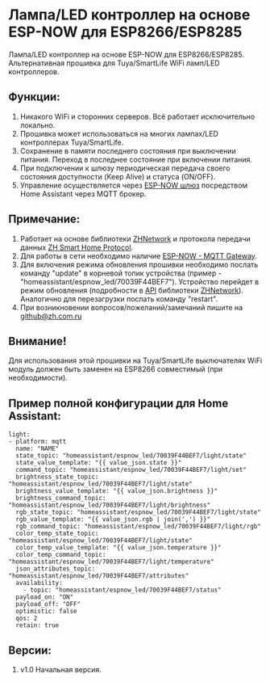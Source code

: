 # Лампа/LED контроллер на основе ESP-NOW для ESP8266/ESP8285
Лампа/LED контроллер на основе ESP-NOW для ESP8266/ESP8285. Альтернативная прошивка для Tuya/SmartLife WiFi ламп/LED контроллеров.

## Функции:

1. Никакого WiFi и сторонних серверов. Всё работает исключительно локально.
2. Прошивка может использоваться на многих лампах/LED контроллерах Tuya/SmartLife.
3. Сохранение в памяти последнего состояния при выключении питания. Переход в последнее состояние при включении питания.
4. При подключении к шлюзу периодическая передача своего состояния доступности (Keep Alive) и статуса (ON/OFF). 
5. Управление осуществляется через [ESP-NOW шлюз](https://github.com/aZholtikov/ESP-NOW-MQTT_Gateway) посредством Home Assistant через MQTT брокер.
  
## Примечание:

1. Работает на основе библиотеки [ZHNetwork](https://github.com/aZholtikov/ZHNetwork) и протокола передачи данных [ZH Smart Home Protocol](https://github.com/aZholtikov/ZH-Smart-Home-Protocol).
2. Для работы в сети необходимо наличие [ESP-NOW - MQTT Gateway](https://github.com/aZholtikov/ESP-NOW-MQTT_Gateway).
3. Для включения режима обновления прошивки необходимо послать команду "update" в корневой топик устройства (пример - "homeassistant/espnow_led/70039F44BEF7"). Устройство перейдет в режим обновления (подробности в [API](https://github.com/aZholtikov/ZHNetwork/blob/master/src/ZHNetwork.h) библиотеки [ZHNetwork](https://github.com/aZholtikov/ZHNetwork)). Аналогично для перезагрузки послать команду "restart".
4. При возникновении вопросов/пожеланий/замечаний пишите на github@zh.com.ru

## Внимание!

Для использования этой прошивки на Tuya/SmartLife выключателях WiFi модуль должен быть заменен на ESP8266 совместимый (при необходимости).

## Пример полной конфигурации для Home Assistant:

    light:
    - platform: mqtt
      name: "NAME"
      state_topic: "homeassistant/espnow_led/70039F44BEF7/light/state"
      state_value_template: "{{ value_json.state }}"
      command_topic: "homeassistant/espnow_led/70039F44BEF7/light/set"
      brightness_state_topic: "homeassistant/espnow_led/70039F44BEF7/light/state"
      brightness_value_template: "{{ value_json.brightness }}"
      brightness_command_topic: "homeassistant/espnow_led/70039F44BEF7/light/brightness"
      rgb_state_topic: "homeassistant/espnow_led/70039F44BEF7/light/state"
      rgb_value_template: "{{ value_json.rgb | join(',') }}"
      rgb_command_topic: "homeassistant/espnow_led/70039F44BEF7/light/rgb"
      color_temp_state_topic: "homeassistant/espnow_led/70039F44BEF7/light/state"
      color_temp_value_template: "{{ value_json.temperature }}"
      color_temp_command_topic: "homeassistant/espnow_led/70039F44BEF7/light/temperature"
      json_attributes_topic: "homeassistant/espnow_led/70039F44BEF7/attributes"
      availability:
        - topic: "homeassistant/espnow_led/70039F44BEF7/status"
      payload_on: "ON"
      payload_off: "OFF"
      optimistic: false
      qos: 2
      retain: true

## Версии:

1. v1.0 Начальная версия.